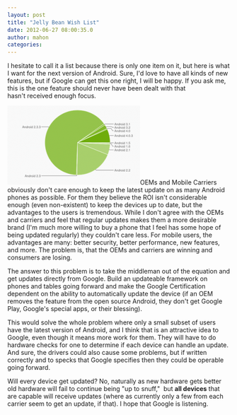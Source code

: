 ```yaml
---
layout: post
title: "Jelly Bean Wish List"
date: 2012-06-27 08:00:35.0
author: mahon
categories: 
---
```

I hesitate to call it a list because there is only one item on it, but here is what I want for the next version of Android. Sure, I'd love to have all kinds of new features, but if Google can get this one right, I will be happy. If you ask me, this is the one feature should never have been dealt with that hasn't received enough focus.

<a href="/uploads/2012/06/android_versions.png"><img class="alignleft size-medium wp-image-629" title="android_versions" src="/uploads/2012/06/android_versions-300x179.png" alt="" width="300" height="179" /></a>OEMs and Mobile Carriers obviously don't care enough to keep the latest update on as many Android phones as possible. For them they believe the ROI isn't considerable enough (even non-existent) to keep the devices up to date, but the advantages to the users is tremendous. While I don't agree with the OEMs and carriers and feel that regular updates makes them a more desirable brand (I'm much more willing to buy a phone that I feel has some hope of being updated regularly) they couldn't care less. For mobile users, the advantages are many: better security, better performance, new features, and more. The problem is, that the OEMs and carriers are winning and consumers are losing.

The answer to this problem is to take the middleman out of the equation and get updates directly from Google. Build an updateable framework on phones and tables going forward and make the Google Certification dependent on the ability to automatically update the device (if an OEM removes the feature from the open source Android, they don't get Google Play, Google's special apps, or their blessing).

This would solve the whole problem where only a small subset of users have the latest version of Android, and I think that is an attractive idea to Google, even though it means more work for them. They will have to do hardware checks for one to determine if each device can handle an update. And sure, the drivers could also cause some problems, but if written correctly and to specks that Google specifies then they could be operable going forward.

Will every device get updated? No, naturally as new hardware gets better old hardware will fail to continue being "up to snuff,"  but <strong>all devices</strong> that are capable will receive updates (where as currently only a few from each carrier seem to get an update, if that). I hope that Google is listening.